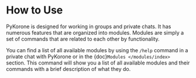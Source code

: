 # How to Use

PyKorone is designed for working in groups and private chats. It has numerous features that are organized into modules. Modules are simply a set of commands that are related to each other by functionality.

You can find a list of all available modules by using the `/help` command in a private chat with PyKorone or in the {doc}`Modules </modules/index>` section. This command will show you a list of all available modules and their commands with a brief description of what they do.
